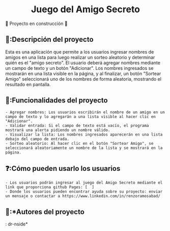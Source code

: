 
<h1 align="center"> Juego del Amigo Secreto </h1>

:construction: Proyecto en construcción :construction:

## 📓:Descripción del proyecto
Esta es una aplicación que permite a los usuarios ingresar nombres de amigos en una lista para luego realizar un sorteo aleatorio y determinar quién es el "amigo secreto". El usuario deberá agregar nombres mediante un campo de texto y un botón "Adicionar". Los nombres ingresados se mostrarán en una lista visible en la página, y al finalizar, un botón "Sortear Amigo" seleccionará uno de los nombres de forma aleatoria, mostrando el resultado en pantalla.

## 🔨:Funcionalidades del proyecto
    - Agregar nombres: Los usuarios escribirán el nombre de un amigo en un campo de texto y lo agregarán a una lista visible al hacer clic en "Adicionar".
    - Validar entrada: Si el campo de texto está vacío, el programa mostrará una alerta pidiendo un nombre válido.
    - Visualizar la lista: Los nombres ingresados aparecerán en una lista debajo del campo de entrada.
    - Sorteo aleatorio: Al hacer clic en el botón "Sortear Amigo", se seleccionará aleatoriamente un nombre de la lista y se mostrará en la página.

## ❓:Cómo pueden usarlo los usuarios
    - Los usuarios podrán ingresar al juego del Amigo Secreto mediante el link que proporciona github Pages: [  ]
    - Donde los usuarios pueden encontrar ayuda sobre su proyecto: enviar un mensaje o contactar a https://www.linkedin.com/in/renzoramosabad/

## 🐴:*Autores del proyecto
: dr-nside*
